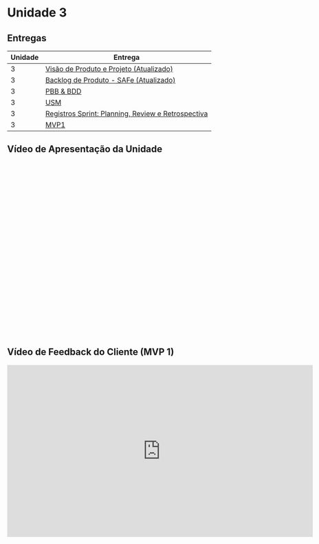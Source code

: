 # Unidade 3

## Entregas

| Unidade | Entrega                                                                                                                          |
| ------- | -------------------------------------------------------------------------------------------------------------------------------- |
| 3       | [Visão de Produto e Projeto (Atualizado)](https://mdsreq-fga-unb.github.io/2022.2-Dubium/visao/)                                 |
| 3       | [Backlog de Produto - SAFe (Atualizado)](https://mdsreq-fga-unb.github.io/2022.2-Dubium/Requisitos/)                             |
| 3       | [PBB & BDD](https://mdsreq-fga-unb.github.io/2022.2-Dubium/pbb/)                                                                 |
| 3       | [USM](https://mdsreq-fga-unb.github.io/2022.2-Dubium/usm/)                                                                       |
| 3       | [Registros Sprint: Planning, Review e Retrospectiva](https://mdsreq-fga-unb.github.io/2022.2-Dubium/sprints/sprint_01/planning/) |
| 3       | [MVP1]()                                                                                                                         |

## Vídeo de Apresentação da Unidade

<iframe width="711" height="400" src="" title="Dubium Apresentação" frameborder="0" allow="accelerometer; autoplay; clipboard-write; encrypted-media; gyroscope; picture-in-picture" allowfullscreen></iframe>

## Vídeo de Feedback do Cliente (MVP 1)

<iframe width="711" height="400" src="https://www.youtube.com/embed/UbBrfG1aHSA" title="Feedback Cliente MVP1" frameborder="0" allow="accelerometer; autoplay; clipboard-write; encrypted-media; gyroscope; picture-in-picture; web-share" allowfullscreen></iframe>
